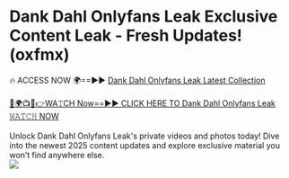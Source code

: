 # Dank Dahl Onlyfans Leak Exclusive Content Leak - Fresh Updates! (oxfmx)

🔥 ACCESS NOW 🌍==►► <a href="https://tinyurl.com/kvy9nzfs" rel="nofollow">Dank Dahl Onlyfans Leak Latest Collection</a>
<br><br>
[🔴🌍📺📱👉WA𝚃CH Now==►► CLICK HERE TO Dank Dahl Onlyfans Leak 𝚆𝙰𝚃𝙲𝙷 NOW](https://tinyurl.com/kvy9nzfs)
<br><br>
Unlock Dank Dahl Onlyfans Leak's private videos and photos today! Dive into the newest 2025 content updates and explore exclusive material you won’t find anywhere else.
<br>
<a href="https://tinyurl.com/kvy9nzfs" rel="nofollow" data-target="animated-image.originalLink"><img src="https://camo.githubusercontent.com/8a4f000d20f83aca3bf7ec5f350d767afa0574a8a352519fd8cfa583a6f93a33/68747470733a2f2f692e696d6775722e636f6d2f644a486b345a712e676966" data-canonical-src="https://i.imgur.com/dJHk4Zq.gif" style="max-width: 100%; display: inline-block;" data-target="animated-image.originalImage"></a>
<br>
